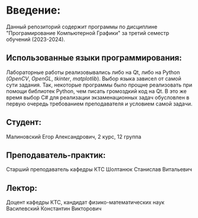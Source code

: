 # Введение:
Данный репозиторий содержит программы по дисциплине "Програмирование Компьютерной Графики" за третий семестр обучений (2023-2024).

## Использованные языки программирования:
Лабораторные работы реализовывались либо на Qt, либо на Python (*OpenCV*, *OpenGL*, *tkinter*, *matplotlib*). Выбор языка зависел от самой сути задания. Так, некоторые программы было прощне реализовать при помощи библиотек Python, чем писать громоздкий код на Qt. В это же время выбор C# для реализации экзаменационных задач обусловлен в первую очередь требованием преподавателя и условием самой задачи.

## Студент: 
Малиновский Егор Александрович, 2 курс, 12 группа

## Преподаватель-практик:
Старший преподаватель кафедры КТС Шолтанюк Станислав Витальевич

## Лектор:
Доцент кафедры КТС, кандидат физико-математических наук Василевский Константин Викторович
